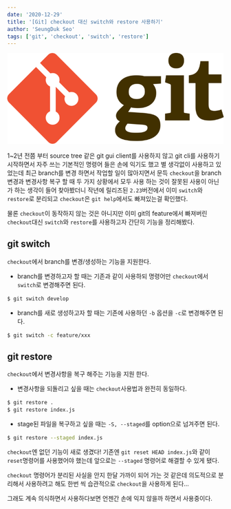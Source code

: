 ```yaml
---
date: '2020-12-29'
title: '[Git] checkout 대신 switch와 restore 사용하기'
author: 'SeungDuk Seo'
tags: ['git', 'checkout', 'switch', 'restore']
---
```


![git_logo](./images/Git-logo.png)


1~2년 전쯤 부터 source tree 같은 git gui client를 사용하지 않고 git cli를 사용하기 시작하면서 자주 쓰는 기본적인 명령어 들은 손에 익기도 했고 별 생각없이 사용하고 있었는데 최근 branch를 변경 하면서 작업할 일이 많아지면서 문득 `checkout`을 branch 변경과 변경사항 복구 할 때 두 가지 상황에서 모두 사용 하는 것이 잘못된 사용이 아닌가 하는 생각이 들어 찾아봤더니 작년에 릴리즈된 `2.23`버전에서 이미 `switch`와 `restore`로 분리되고 `checkout`은 `git help`에서도 빠져있는걸 확인했다.

물론 `checkout`이 동작하지 않는 것은 아니지만 이미 git의 feature에서 빠져버린 `checkout`대신 `switch`와 `restore`를 사용하고자 간단히 기능을 정리해봤다.

## git switch
`checkout`에서 branch를 변경/생성하는 기능을 지원한다.

- branch를 변경하고자 할 때는 기존과 같이 사용하되 명령어만 `checkout`에서 `switch`로 변경해주면 된다.
``` bash
$ git switch develop
```

- branch를 새로 생성하고자 할 때는 기존에 사용하던 `-b` 옵션을 `-c`로 변경해주면 된다.
``` bash
$ git switch -c feature/xxx
```

## git restore
`checkout`에서 변경사항을 복구 해주는 기능을 지원 한다.

- 변경사항을 되돌리고 싶을 때는 `checkout`사용법과 완전히 동일하다.
``` bash
$ git restore .
$ git restore index.js
```

- stage된 파일을 복구하고 싶을 때는 `-S, --staged`를 option으로 넘겨주면 된다.
``` bash
$ git restore --staged index.js
```
`checkout`엔 없던 기능이 새로 생겼다! 기존엔 `git reset HEAD index.js`와 같이 `reset`명령어를 사용했어야 했는데 앞으로는 `--staged` 명령어로 해결할 수 있게 됐다.

`checkout` 명령어가 분리된 사실을 안지 한달 가까이 되어 가는 것 같은데 의도적으로 분리해서 사용하려고 해도 한번 씩 습관적으로 `checkout`을 사용하게 된다...

그래도 계속 의식하면서 사용하다보면 언젠간 손에 익지 않을까 하면서 사용중이다.
